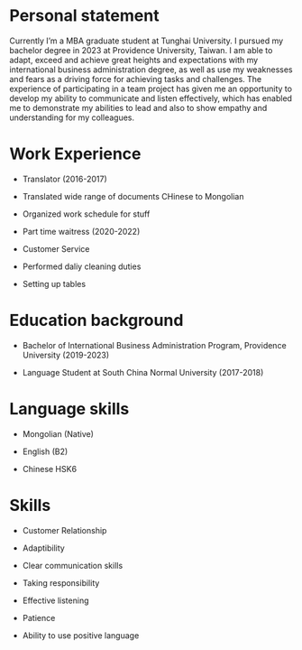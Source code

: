 
# Personal statement 
Currently I’m a MBA graduate student at Tunghai University. I pursued my bachelor degree in 2023 at Providence University, Taiwan.
I am able to adapt, exceed and achieve great heights and expectations with my international business administration degree, as well as use my weaknesses and fears as a driving force for achieving tasks and challenges. The experience of participating in a team project has given me an opportunity to develop my ability to communicate and listen effectively, which has enabled me to demonstrate my abilities to lead and also to show empathy and understanding for my colleagues.

# Work Experience

* Translator (2016-2017)

- Translated wide range of documents CHinese to Mongolian 

- Organized work schedule for stuff 

* Part time waitress (2020-2022)

- Customer Service 

- Performed daliy cleaning duties 

- Setting up tables 

# Education background 

* Bachelor of International Business Administration Program, Providence University (2019-2023)  

* Language Student at South China Normal University (2017-2018)  

# Language skills

* Mongolian (Native) 

* English (B2) 

* Chinese HSK6 

 # Skills 
* Customer Relationship 

* Adaptibility

* Clear communication skills

* Taking responsibility

* Effective listening 

* Patience 

* Ability to use positive language 

